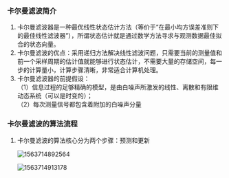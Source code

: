 ### 卡尔曼滤波简介
1. 卡尔曼滤波器是一种最优线性状态估计方法（等价于“在最小均方误差准则下的最佳线性滤波器”），所谓状态估计就是通过数学方法寻求与观测数据最佳拟合的状态向量。
2. 卡尔曼滤波的优点：采用递归方法解决线性滤波问题，只需要当前的测量值和前一个采样周期的估计值就能够进行状态估计，不需要大量的存储空间，每一步的计算量小，计算步骤清晰，非常适合计算机处理。
3. 卡尔曼滤波器的前提假设：  
（1）信息过程的足够精确的模型，是由白噪声所激发的线性、离散和有限维动态系统（可以是时变的）；  
（2）每次测量信号都包含着附加的白噪声分量

### 卡尔曼滤波的算法流程
1. 卡尔曼滤波的算法核心分为两个步骤：预测和更新

   ![1563714892564](C:\Users\杨炜\AppData\Roaming\Typora\typora-user-images\1563714892564.png)

   ![1563714913178](C:\Users\杨炜\AppData\Roaming\Typora\typora-user-images\1563714913178.png)